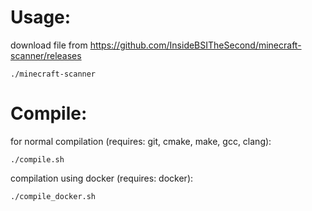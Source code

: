 # Usage:
download file from https://github.com/InsideBSITheSecond/minecraft-scanner/releases
```
./minecraft-scanner
```

# Compile:
for normal compilation (requires: git, cmake, make, gcc, clang):
```
./compile.sh
```

compilation using docker (requires: docker):
```
./compile_docker.sh
```
